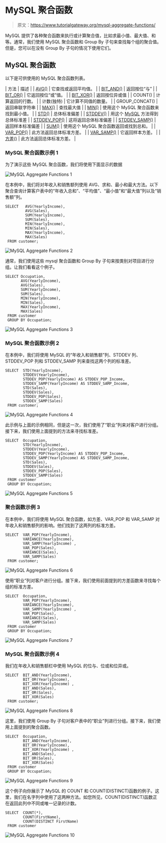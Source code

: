 # MySQL 聚合函数

> 原文：<https://www.tutorialgateway.org/mysql-aggregate-functions/>

MySQL 提供了各种聚合函数来执行或计算聚合值，比如求最小值、最大值、和等。通常，我们使用 MySQL 聚合函数和 Group By 子句来查找每个组的聚合值。但是，您可以在没有 Group By 子句的情况下使用它们。

## MySQL 聚合函数

以下是可供使用的 MySQL 聚合函数列表。

| 方法 | 描述 |
| [AVG()](https://www.tutorialgateway.org/mysql-avg-function/) | 它查找或返回平均值。 |
| [BIT_AND()](https://www.tutorialgateway.org/mysql-bit_and-function/) | 返回按位“与” |
| [BIT_OR()](https://www.tutorialgateway.org/mysql-bit_or-function/) | 它返回按位“或”值。 |
| [BIT_XOR()](https://www.tutorialgateway.org/mysql-bit_xor-function/) | 返回按位异或值 |
| COUNT() | 计算返回的行数。 |
| 计数(独特) | 它计算不同值的数量。 |
| GROUP_CONCAT() | 返回串联字符串 |
| [MAX()](https://www.tutorialgateway.org/mysql-max-function/) | 查找最大值 |
| [MIN()](https://www.tutorialgateway.org/mysql-min-function/) | 使用这个 MySQL 聚合函数来找到最小值。 |
| [STD()](https://www.tutorialgateway.org/mysql-stddev_pop-function/) | 总体标准偏差 |
| [STDDEV()](https://www.tutorialgateway.org/mysql-stddev_pop-function/) | 用这个 [MySQL](https://www.tutorialgateway.org/mysql-tutorial/) 方法得到总体标准差 |
| [STDDEV_POP()](https://www.tutorialgateway.org/mysql-stddev_pop-function/) | 这将返回总体标准偏差 |
| [STDDEV_SAMP()](https://www.tutorialgateway.org/mysql-stddev_samp-function/) | 返回样本标准偏差 |
| [SUM()](https://www.tutorialgateway.org/mysql-sum-function/) | 使用这个 MySQL 聚合函数返回或找到总和。 |
| [VAR_POP()](https://www.tutorialgateway.org/mysql-var_pop-function/) | 此方法返回总体标准方差。 |
| [VAR_SAMP()](https://www.tutorialgateway.org/mysql-var_samp-function/) | 它返回样本方差。 |
| [方差()](https://www.tutorialgateway.org/mysql-var_pop-function/) | 此方法返回总体标准方差。 |

### MySQL 聚合函数示例 1

为了演示这些 MySQL 聚合函数，我们将使用下面显示的数据

![MySQL Aggregate Functions 1](img/39696e858255976eff3dde767f10d486.png)

在本例中，我们将对年收入和销售额列使用 AVG、求和、最小和最大方法。以下聚合查询计算客户表中的“年收入总和”、“平均值”、“最小值”和“最大值”列以及“销售额”列。

```
SELECT   AVG(YearlyIncome),
         AVG(Sales),
         SUM(YearlyIncome),
         SUM(Sales),
         MIN(YearlyIncome),
         MIN(Sales),
         MAX(YearlyIncome),
         MAX(Sales)
 FROM customer;
```

![MySQL Aggregate Functions 2](img/d7f7b1cc54fb4c05de7dd421624d26bb.png)

通常，我们使用这些 mysql 聚合函数和 Group By 子句来按类别对项目进行分组。让我们看看这个例子。

```
SELECT Occupation, 
       AVG(YearlyIncome),
       AVG(Sales),
       SUM(YearlyIncome),
       SUM(Sales),
       MIN(YearlyIncome),
       MIN(Sales),
       MAX(YearlyIncome),
       MAX(Sales)
 FROM customer
 GROUP BY Occupation;
```

![MySQL Aggregate Functions 3](img/175a263cd7a0acb7ba319d93750c412f.png)

### MySQL 聚合函数示例 2

在本例中，我们将使用 MySQL 的“年收入和销售额”列、STDDEV 列、STDDEV_POP 列和 STDDEV_SAMP 列来查找这两个列的标准差。

```
SELECT  STD(YearlyIncome),
        STDDEV(YearlyIncome),
        STDDEV_POP(YearlyIncome) AS STDDEV_POP_Income,
        STDDEV_SAMP(YearlyIncome) AS STDDEV_SAMP_Income,
        STD(Sales),
        STDDEV(Sales),
        STDDEV_POP(Sales),
        STDDEV_SAMP(Sales)
 FROM customer;
```

![MySQL Aggregate Functions 4](img/d326ca4c100e299874351c2ec43fc80b.png)

此示例与上面的示例相同，但是这一次，我们使用了“职业”列来对客户进行分组。接下来，我们使用上面提到的方法来寻找标准差。

```
SELECT  Occupation,
        STD(YearlyIncome),
        STDDEV(YearlyIncome),
        STDDEV_POP(YearlyIncome) AS STDDEV_POP_Income,
        STDDEV_SAMP(YearlyIncome) AS STDDEV_SAMP_Income,
        STD(Sales),
        STDDEV(Sales),
        STDDEV_POP(Sales),
        STDDEV_SAMP(Sales)
 FROM customer
 GROUP BY Occupation;
```

![MySQL Aggregate Functions 5](img/5f797d73726b1e591fac610502f26e95.png)

### 聚合函数示例 3

在本例中，我们将使用 MySQL 聚合函数，如方差、VAR_POP 和 VAR_SAMP 对年收入和销售额列的影响。他们找到了这两列的标准方差。

```
SELECT  VAR_POP(YearlyIncome),
        VARIANCE(YearlyIncome),
        VAR_SAMP(YearlyIncome) ,
        VAR_POP(Sales),
        VARIANCE(Sales),
        VAR_SAMP(Sales)
 FROM customer;
```

![MySQL Aggregate Functions 6](img/b0dfc44364f044c9ceaf43dfc6d7819e.png)

使用“职业”列对客户进行分组。接下来，我们使用前面提到的方差函数来寻找每个组的标准方差。

```
SELECT  Occupation,
        VAR_POP(YearlyIncome),
        VARIANCE(YearlyIncome),
        VAR_SAMP(YearlyIncome) ,
        VAR_POP(Sales),
        VARIANCE(Sales),
        VAR_SAMP(Sales)
 FROM customer
 GROUP BY Occupation;
```

![MySQL Aggregate Functions 7](img/27d8e8629312cad8cf3316ed26731afa.png)

### MySQL 聚合函数示例 4

我们在年收入和销售额栏中使用 MySQL 的位与、位或和位异或。

```
SELECT  BIT_AND(YearlyIncome),
        BIT_OR(YearlyIncome),
        BIT_XOR(YearlyIncome) ,
        BIT_AND(Sales),
        BIT_OR(Sales),
        BIT_XOR(Sales)
 FROM customer;
```

![MySQL Aggregate Functions 8](img/8fd65ef62f50faecd8cf892e6e76986b.png)

这里，我们使用 Group By 子句对客户表中的“职业”列进行分组。接下来，我们使用上面提到的聚合函数。

```
SELECT  Occupation,
        BIT_AND(YearlyIncome),
        BIT_OR(YearlyIncome),
        BIT_XOR(YearlyIncome) ,
        BIT_AND(Sales),
        BIT_OR(Sales),
        BIT_XOR(Sales)
 FROM customer
 GROUP BY Occupation;
```

![MySQL Aggregate Functions 9](img/0eac111f0f490a7e1b6eae3d9c2ac790.png)

这个例子向你展示了 MySQL 的 COUNT 和 COUNT(DISTINCT)函数的例子。这里，我们在名字列中使用了这两种方法。如您所见，COUNT(DISTINCT)函数正在返回此列中不同或唯一记录的计数。

```
SELECT  COUNT(*),
        COUNT(FirstName),
        COUNT(DISTINCT FirstName)
 FROM customer
```

![MySQL Aggregate Functions 10](img/99c8d80f122ca184fff486635711a130.png)